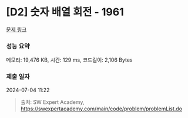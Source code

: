 # [D2] 숫자 배열 회전 - 1961 

[문제 링크](https://swexpertacademy.com/main/code/problem/problemDetail.do?contestProbId=AV5Pq-OKAVYDFAUq) 

### 성능 요약

메모리: 19,476 KB, 시간: 129 ms, 코드길이: 2,106 Bytes

### 제출 일자

2024-07-04 11:22



> 출처: SW Expert Academy, https://swexpertacademy.com/main/code/problem/problemList.do